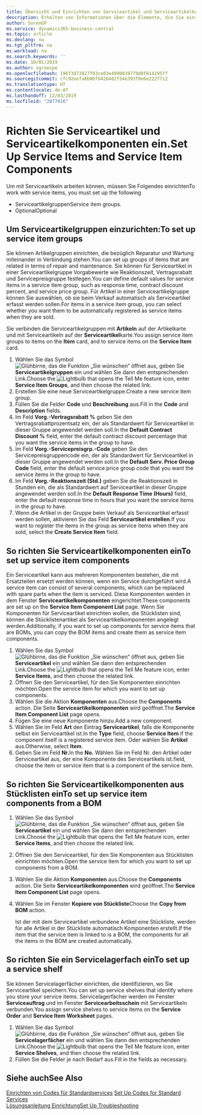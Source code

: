 ```yaml
---
title: Übersicht und Einrichten von Serviceartikel und Serviceartikelkomponenten  | Microsoft Docs
description: Erhalten von Informationen über die Elemente, die Sie einrichten müssen, bevor Sie Serviceartikel, einschließlich Vorgabewerte wie Reaktionszeit, Vertragsrabatt, und Servicepreisgruppen verwenden können.
author: SorenGP
ms.service: dynamics365-business-central
ms.topic: article
ms.devlang: na
ms.tgt_pltfrm: na
ms.workload: na
ms.search.keywords: ''
ms.date: 10/01/2019
ms.author: sgroespe
ms.openlocfilehash: 196f3d73827f03ce03e4990039779d8f814295ff
ms.sourcegitcommit: cfc92eefa8b06fb426482f54e393f0e6e222f712
ms.translationtype: HT
ms.contentlocale: de-AT
ms.lasthandoff: 12/03/2019
ms.locfileid: "2877416"
---
```

# <a name="set-up-service-items-and-service-item-components"></a><span data-ttu-id="a0be5-103">Richten Sie Serviceartikel und Serviceartikelkomponenten ein.</span><span class="sxs-lookup"><span data-stu-id="a0be5-103">Set Up Service Items and Service Item Components</span></span>
<span data-ttu-id="a0be5-104">Um mit Serviceartikeln arbeiten können, müssen Sie Folgendes einrichten</span><span class="sxs-lookup"><span data-stu-id="a0be5-104">To work with service items, you must set up the following</span></span>

* <span data-ttu-id="a0be5-105">Serviceartikelgruppen</span><span class="sxs-lookup"><span data-stu-id="a0be5-105">Service item groups.</span></span>
* <span data-ttu-id="a0be5-106">Optional</span><span class="sxs-lookup"><span data-stu-id="a0be5-106">Optional</span></span>

## <a name="to-set-up-service-item-groups"></a><span data-ttu-id="a0be5-107">Um Serviceartikelgruppen einzurichten:</span><span class="sxs-lookup"><span data-stu-id="a0be5-107">To set up service item groups</span></span>
<span data-ttu-id="a0be5-108">Sie können Artikelgruppen einrichten, die bezüglich Reparatur und Wartung miteinander in Verbindung stehen.</span><span class="sxs-lookup"><span data-stu-id="a0be5-108">You can set up groups of items that are related in terms of repair and maintenance.</span></span> <span data-ttu-id="a0be5-109">Sie können für Serviceartikel in einer Serviceartikelgruppe Vorgabewerte wie Reaktionszeit, Vertragsrabatt und Servicepreisgruppe festlegen.</span><span class="sxs-lookup"><span data-stu-id="a0be5-109">You can define default values for service items in a service item group, such as response time, contract discount percent, and service price group.</span></span> <span data-ttu-id="a0be5-110">Für Artikel in einer Serviceartikelgruppe können Sie auswählen, ob sie beim Verkauf automatisch als Serviceartikel erfasst werden sollen.</span><span class="sxs-lookup"><span data-stu-id="a0be5-110">For items in a service item group, you can select whether you want them to be automatically registered as service items when they are sold.</span></span>  

<span data-ttu-id="a0be5-111">Sie verbinden die Serviceartikelgruppen mit **Artikeln** auf der Artikelkarte und mit Serviceartikeln auf der **Serviceartikel**karte.</span><span class="sxs-lookup"><span data-stu-id="a0be5-111">You assign service item groups to items on the **Item** card, and to service items on the **Service Item** card.</span></span>  

1. <span data-ttu-id="a0be5-112">Wählen Sie das Symbol ![Glühbirne, das die Funktion „Sie wünschen“ öffnet](media/ui-search/search_small.png "Tell Me-Funktion") aus, geben Sie **Serviceartikelgruppen** ein und wählen Sie dann den entsprechenden Link.</span><span class="sxs-lookup"><span data-stu-id="a0be5-112">Choose the ![Lightbulb that opens the Tell Me feature](media/ui-search/search_small.png "Tell me what you want to do") icon, enter **Service Item Groups**, and then choose the related link.</span></span>  
2. <span data-ttu-id="a0be5-113">Erstellen Sie eine neue Serviceartikelgruppe.</span><span class="sxs-lookup"><span data-stu-id="a0be5-113">Create a new service item group.</span></span>  
3. <span data-ttu-id="a0be5-114">Füllen Sie die Felder **Code** und **Beschreibung** aus.</span><span class="sxs-lookup"><span data-stu-id="a0be5-114">Fill in the **Code** and **Description** fields.</span></span>  
4. <span data-ttu-id="a0be5-115">Im Feld **Vorg.-Vertragsrabatt %** geben Sie den Vertragsrabattprozentsatz ein, der als Standardwert für Serviceartikel in dieser Gruppe angewendet werden soll.</span><span class="sxs-lookup"><span data-stu-id="a0be5-115">In the **Default Contract Discount %** field, enter the default contract discount percentage that you want the service items in the group to have.</span></span>  
5. <span data-ttu-id="a0be5-116">Im Feld **Vorg.-Servicepreisgrp.-Code** geben Sie den Servicepreisgruppencode ein, der als Standardwert für Serviceartikel in dieser Gruppe angewendet werden soll.</span><span class="sxs-lookup"><span data-stu-id="a0be5-116">In the **Default Serv. Price Group Code** field, enter the default service price group code that you want the service items in the group to have.</span></span>  
6. <span data-ttu-id="a0be5-117">Im Feld **Vorg.-Reaktionszeit (Std.)** geben Sie die Reaktionszeit in Stunden ein, die als Standardwert auf Serviceartikel in dieser Gruppe angewendet werden soll.</span><span class="sxs-lookup"><span data-stu-id="a0be5-117">In the **Default Response Time (Hours)** field, enter the default response time in hours that you want the service items in the group to have.</span></span>  
7. <span data-ttu-id="a0be5-118">Wenn die Artikel in der Gruppe beim Verkauf als Serviceartikel erfasst werden sollen, aktivieren Sie das Feld **Serviceartikel erstellen**.</span><span class="sxs-lookup"><span data-stu-id="a0be5-118">If you want to register the items in the group as service items when they are sold, select the **Create Service Item** field.</span></span>  

## <a name="to-set-up-service-item-components"></a><span data-ttu-id="a0be5-119">So richten Sie Serviceartikelkomponenten ein</span><span class="sxs-lookup"><span data-stu-id="a0be5-119">To set up service item components</span></span>
<span data-ttu-id="a0be5-120">Ein Serviceartikel kann aus mehreren Komponenten bestehen, die mit Ersatzteilen ersetzt werden können, wenn ein Service durchgeführt wird.</span><span class="sxs-lookup"><span data-stu-id="a0be5-120">A service item can consist of several components, which can be replaced with spare parts when the item is serviced.</span></span> <span data-ttu-id="a0be5-121">Diese Komponenten werden in dem Fenster **Serviceartikelkomponenten** eingerichtet.</span><span class="sxs-lookup"><span data-stu-id="a0be5-121">These components are set up on the **Service Item Component List** page.</span></span> <span data-ttu-id="a0be5-122">Wenn Sie Komponenten für Serviceartikel einrichten wollen, die Stücklisten sind, können die Stücklistenartikel als Serviceartikelkomponenten angelegt werden.</span><span class="sxs-lookup"><span data-stu-id="a0be5-122">Additionally, if you want to set up components for service items that are BOMs, you can copy the BOM items and create them as service item components.</span></span>

1. <span data-ttu-id="a0be5-123">Wählen Sie das Symbol ![Glühbirne, das die Funktion „Sie wünschen“ öffnet](media/ui-search/search_small.png "Tell Me-Funktion") aus, geben Sie **Serviceartikel** ein und wählen Sie dann den entsprechenden Link.</span><span class="sxs-lookup"><span data-stu-id="a0be5-123">Choose the ![Lightbulb that opens the Tell Me feature](media/ui-search/search_small.png "Tell me what you want to do") icon, enter **Service Items**, and then choose the related link.</span></span>
2. <span data-ttu-id="a0be5-124">Öffnen Sie den Serviceartikel, für den Sie Komponenten einrichten möchten.</span><span class="sxs-lookup"><span data-stu-id="a0be5-124">Open the service item for which you want to set up components.</span></span>  
3. <span data-ttu-id="a0be5-125">Wählen Sie die Aktion **Komponenten** aus.</span><span class="sxs-lookup"><span data-stu-id="a0be5-125">Choose the **Components** action.</span></span> <span data-ttu-id="a0be5-126">Die Seite **Serviceartikelkomponenten** wird geöffnet.</span><span class="sxs-lookup"><span data-stu-id="a0be5-126">The **Service Item Component List** page opens.</span></span>  
4. <span data-ttu-id="a0be5-127">Fügen Sie eine neue Komponente hinzu.</span><span class="sxs-lookup"><span data-stu-id="a0be5-127">Add a new component.</span></span>  
5. <span data-ttu-id="a0be5-128">Wählen Sie im Feld **Art** den Eintrag **Serviceartikel**, falls die Komponente selbst ein Serviceartikel ist.</span><span class="sxs-lookup"><span data-stu-id="a0be5-128">In the **Type** field, choose **Service Item** if the component itself is a registered service item.</span></span> <span data-ttu-id="a0be5-129">Oder wählen Sie **Artikel** aus.</span><span class="sxs-lookup"><span data-stu-id="a0be5-129">Otherwise, select **Item**.</span></span>  
6. <span data-ttu-id="a0be5-130">Geben Sie im Feld **Nr.**</span><span class="sxs-lookup"><span data-stu-id="a0be5-130">In the **No.**</span></span> <span data-ttu-id="a0be5-131">Wählen Sie im Feld Nr. den Artikel oder Serviceartikel aus, der eine Komponente des Serviceartikels ist.</span><span class="sxs-lookup"><span data-stu-id="a0be5-131">field, choose the item or service item that is a component of the service item.</span></span>  

## <a name="to-set-up-service-item-components-from-a-bom"></a><span data-ttu-id="a0be5-132">So richten Sie Serviceartikelkomponenten aus Stücklisten ein</span><span class="sxs-lookup"><span data-stu-id="a0be5-132">To set up service item components from a BOM</span></span>
1.  <span data-ttu-id="a0be5-133">Wählen Sie das Symbol ![Glühbirne, das die Funktion „Sie wünschen“ öffnet](media/ui-search/search_small.png "Tell Me-Funktion") aus, geben Sie **Serviceartikel** ein und wählen Sie dann den entsprechenden Link.</span><span class="sxs-lookup"><span data-stu-id="a0be5-133">Choose the ![Lightbulb that opens the Tell Me feature](media/ui-search/search_small.png "Tell me what you want to do") icon, enter **Service Items**, and then choose the related link.</span></span>  
2. <span data-ttu-id="a0be5-134">Öffnen Sie den Serviceartikel, für den Sie Komponenten aus Stücklisten einrichten möchten.</span><span class="sxs-lookup"><span data-stu-id="a0be5-134">Open the service item for which you want to set up components from a BOM.</span></span>  
3. <span data-ttu-id="a0be5-135">Wählen Sie die Aktion **Komponenten** aus.</span><span class="sxs-lookup"><span data-stu-id="a0be5-135">Choose the **Components** action.</span></span> <span data-ttu-id="a0be5-136">Die Seite **Serviceartikelkomponenten** wird geöffnet.</span><span class="sxs-lookup"><span data-stu-id="a0be5-136">The **Service Item Component List** page opens.</span></span>  
4. <span data-ttu-id="a0be5-137">Wählen Sie im Fenster **Kopiere von Stückliste**</span><span class="sxs-lookup"><span data-stu-id="a0be5-137">Choose the **Copy from BOM** action.</span></span>  

    <span data-ttu-id="a0be5-138">Ist der mit dem Serviceartikel verbundene Artikel eine Stückliste, werden für alle Artikel in der Stückliste automatisch Komponenten erstellt.</span><span class="sxs-lookup"><span data-stu-id="a0be5-138">If the item that the service item is linked to is a BOM, the components for all the items in the BOM are created automatically.</span></span>  

## <a name="to-set-up-a-service-shelf"></a><span data-ttu-id="a0be5-139">So richten Sie ein Servicelagerfach ein</span><span class="sxs-lookup"><span data-stu-id="a0be5-139">To set up a service shelf</span></span>
<span data-ttu-id="a0be5-140">Sie können Servicelagerfächer einrichten, die identifizieren, wo Sie Serviceartikel speichern.</span><span class="sxs-lookup"><span data-stu-id="a0be5-140">You can set up service shelves that identify where you store your service items.</span></span> <span data-ttu-id="a0be5-141">Servicelagerfächer werden im Fenster **Serviceauftrag** und im Fenster **Servicearbeitsschein** mit Serviceartikeln verbunden.</span><span class="sxs-lookup"><span data-stu-id="a0be5-141">You assign service shelves to service items on the **Service Order** and **Service Item Worksheet** pages.</span></span>  

1. <span data-ttu-id="a0be5-142">Wählen Sie das Symbol ![Glühbirne, das die Funktion „Sie wünschen“ öffnet](media/ui-search/search_small.png "Tell Me-Funktion") aus, geben Sie **Servicelagerfächer** ein und wählen Sie dann den entsprechenden Link.</span><span class="sxs-lookup"><span data-stu-id="a0be5-142">Choose the ![Lightbulb that opens the Tell Me feature](media/ui-search/search_small.png "Tell me what you want to do") icon, enter **Service Shelves**, and then choose the related link.</span></span>
2. <span data-ttu-id="a0be5-143">Füllen Sie die Felder je nach Bedarf aus.</span><span class="sxs-lookup"><span data-stu-id="a0be5-143">Fill in the fields as necessary.</span></span>

## <a name="see-also"></a><span data-ttu-id="a0be5-144">Siehe auch</span><span class="sxs-lookup"><span data-stu-id="a0be5-144">See Also</span></span>
<span data-ttu-id="a0be5-145">[Einrichten von Codes für Standardservices](service-how-setup-service-coding.md) </span><span class="sxs-lookup"><span data-stu-id="a0be5-145">[Set Up Codes for Standard Services](service-how-setup-service-coding.md) </span></span>  
[<span data-ttu-id="a0be5-146">Lösungsanleitung Einrichtung</span><span class="sxs-lookup"><span data-stu-id="a0be5-146">Set Up Troubleshooting</span></span>](service-how-setup-troubleshooting.md)
